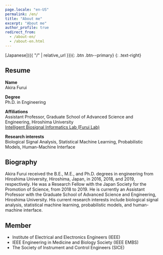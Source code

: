 ```yaml
---
page.locale: "en-US"
permalink: /en/
title: "About me"
excerpt: "About me"
author_profile: true
redirect_from: 
  - /about-en/
  - /about-en.html
---
```


[Japanese]({{ "/" | relative_url }}){: .btn .btn--primary}
{: .text-right}

## Resume

**Name**<br>
Akira Furui

**Degree**<br>
Ph.D. in Engineering

**Affiliations**<br>
Assistant Professor,
Graduate School of Advanced Science and Engineering, Hiroshima University
<br>[Intelligent Biosignal Informatics Lab (Furui Lab)](https://home.hiroshima-u.ac.jp/furui/en/)

**Research interests**<br>
Biological Signal Analysis, Statistical Machine Learning, Probabilistic Models, Human-Machine Interface

## Biography

Akira Furui received the B.E., M.E., and Ph.D. degrees in engineering from Hiroshima University, Hiroshima, Japan, in 2016, 2018, and 2019, respectively. He was a Research Fellow with the Japan Society for the Promotion of Science, from 2018 to 2019. He is currently an Assistant Professor with the Graduate School of Advanced Science and Engineering, Hiroshima University. His current research interests include biological signal analysis, statistical machine learning, probabilistic models, and human-machine interface.

## Member

- Institute of Electrical and Electronics Engineers (IEEE)
- IEEE Engineering in Medicine and Biology Society (IEEE EMBS)
- The Society of Instrument and Control Engineers (SICE)